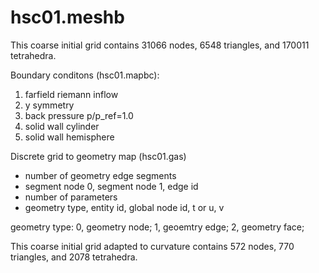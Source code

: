 
# hsc01.meshb

This coarse initial grid contains 31066 nodes, 6548 triangles, and 170011 tetrahedra.

Boundary conditons (hsc01.mapbc):
1. farfield riemann inflow
2. y symmetry
3. back pressure p/p_ref=1.0
4. solid wall cylinder
5. solid wall hemisphere

Discrete grid to geometry map (hsc01.gas)
- number of geometry edge segments
- segment node 0, segment node 1, edge id
- number of parameters
- geometry type, entity id, global node id, t or u, v

geometry type: 0, geometry node; 1, geoemtry edge; 2, geometry face;

This coarse initial grid adapted to curvature contains 572 nodes, 770 triangles, and 2078 tetrahedra.